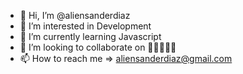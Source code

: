 - 👋 Hi, I’m @aliensanderdiaz
- 👀 I’m interested in Development
- 🌱 I’m currently learning Javascript
- 💞️ I’m looking to collaborate on 🤔🤔🤔🤔🤔
- 📫 How to reach me => aliensanderdiaz@gmail.com

<!---
aliensanderdiaz/aliensanderdiaz is a ✨ special ✨ repository because its `README.md` (this file) appears on your GitHub profile.
You can click the Preview link to take a look at your changes.
--->
